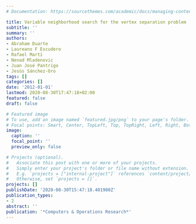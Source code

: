 ```yaml
---
# Documentation: https://sourcethemes.com/academic/docs/managing-content/

title: Variable neighborhood search for the vertex separation problem
subtitle: ''
summary: ''
authors:
- Abraham Duarte
- Laureano F Escudero
- Rafael Martı́
- Nenad Mladenovic
- Juan José Pantrigo
- Jesús Sánchez-Oro
tags: []
categories: []
date: '2012-01-01'
lastmod: 2020-08-30T17:47:18+02:00
featured: false
draft: false

# Featured image
# To use, add an image named `featured.jpg/png` to your page's folder.
# Focal points: Smart, Center, TopLeft, Top, TopRight, Left, Right, BottomLeft, Bottom, BottomRight.
image:
  caption: ''
  focal_point: ''
  preview_only: false

# Projects (optional).
#   Associate this post with one or more of your projects.
#   Simply enter your project's folder or file name without extension.
#   E.g. `projects = ["internal-project"]` references `content/project/deep-learning/index.md`.
#   Otherwise, set `projects = []`.
projects: []
publishDate: '2020-08-30T15:47:18.401980Z'
publication_types:
- 2
abstract: ''
publication: '*Computers & Operations Research*'
---
```

